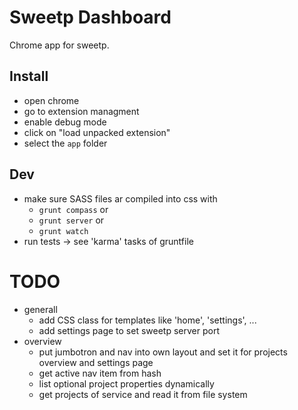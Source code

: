 # Sweetp Dashboard

Chrome app for sweetp.

## Install

*   open chrome
*   go to extension managment
*   enable debug mode
*   click on "load unpacked extension"
*   select the `app` folder

## Dev

*   make sure SASS files ar compiled into css with
    *   `grunt compass` or
    *   `grunt server` or
    *   `grunt watch`
*   run tests → see 'karma' tasks of gruntfile

# TODO

* generall
    * add CSS class for templates like 'home', 'settings', ...
    * add settings page to set sweetp server port
* overview
    * put jumbotron and nav into own layout and set it for projects overview
      and settings page
    * get active nav item from hash
    * list optional project properties dynamically
    * get projects of service and read it from file system
